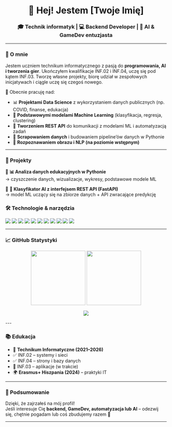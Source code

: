 <h1 align="center">👋 Hej! Jestem [Twoje Imię]</h1>
<h3 align="center">🎓 Technik informatyk | 💻 Backend Developer | 🤖 AI & GameDev entuzjasta</h3>

---

### 🧠 O mnie

Jestem uczniem technikum informatycznego z pasją do **programowania, AI i tworzenia gier**. Ukończyłem kwalifikacje INF.02 i INF.04, uczę się pod kątem INF.03. Tworzę własne projekty, biorę udział w zespołowych inicjatywach i ciągle uczę się czegoś nowego.  

🔭 Obecnie pracuję nad:  
- 📊 **Projektami Data Science** z wykorzystaniem danych publicznych (np. COVID, finanse, edukacja)  
- 🧠 **Podstawowymi modelami Machine Learning** (klasyfikacja, regresja, clustering)  
- 🔌 **Tworzeniem REST API** do komunikacji z modelami ML i automatyzacją zadań  
- 📄 **Scrapowaniem danych** i budowaniem pipeline’ów danych w Pythonie  
- 🤖 **Rozpoznawaniem obrazu i NLP (na poziomie wstępnym)**  

---

### 📌 Projekty

🔹 **📊 Analiza danych edukacyjnych w Pythonie**  
→ czyszczenie danych, wizualizacje, wykresy, podstawowe modele ML  

🔹 **🧠 Klasyfikator AI z interfejsem REST API (FastAPI)**  
→ model ML uczący się na zbiorze danych + API zwracające predykcję  

### 🛠️ Technologie & narzędzia

<p align="left">
  <img src="https://img.shields.io/badge/Python-3776AB?style=for-the-badge&logo=python&logoColor=white"/>
  <img src="https://img.shields.io/badge/Go-00ADD8?style=for-the-badge&logo=go&logoColor=white"/>
  <img src="https://img.shields.io/badge/Java-ED8B00?style=for-the-badge&logo=java&logoColor=white"/>
  <img src="https://img.shields.io/badge/GDScript-478CBF?style=for-the-badge&logo=godot-engine&logoColor=white"/>
  <img src="https://img.shields.io/badge/React-61DAFB?style=for-the-badge&logo=react&logoColor=black"/>
  <img src="https://img.shields.io/badge/TypeScript-3178C6?style=for-the-badge&logo=typescript&logoColor=white"/>
  <img src="https://img.shields.io/badge/Django-092E20?style=for-the-badge&logo=django&logoColor=white"/>
  <img src="https://img.shields.io/badge/FastAPI-009688?style=for-the-badge&logo=fastapi&logoColor=white"/>
  <img src="https://img.shields.io/badge/MySQL-4479A1?style=for-the-badge&logo=mysql&logoColor=white"/>
  <img src="https://img.shields.io/badge/Git-F05032?style=for-the-badge&logo=git&logoColor=white"/>
  <img src="https://img.shields.io/badge/Docker-2496ED?style=for-the-badge&logo=docker&logoColor=white"/>
</p>

---

### 📈 GitHub Statystyki

<p align="center">
  <img src="https://github-readme-stats.vercel.app/api?username=WrAp9012&show_icons=true&theme=tokyonight" height="170"/>
  <img src="https://github-readme-stats.vercel.app/api/top-langs/?username=WrAp9012&layout=compact&theme=tokyonight" height="170"/>
</p>

<p align="center">
  <img src="https://github-readme-streak-stats.herokuapp.com?user=WrAp9012&theme=tokyonight&date_format=M%20j%5B%2C%20Y%5D"/>
</p>
---

### 📚 Edukacja

- 🏫 **Technikum Informatyczne (2021–2026)**  
- ✅ INF.02 – systemy i sieci  
- ✅ INF.04 – strony i bazy danych  
- 🔄 INF.03 – aplikacje (w trakcie)  
- 🌍 **Erasmus+ Hiszpania (2024)** – praktyki IT

---


### 💬 Podsumowanie

Dzięki, że zajrzałeś na mój profil!  
Jeśli interesuje Cię **backend, GameDev, automatyzacja lub AI** – odezwij się, chętnie pogadam lub coś zbudujemy razem 🚀

---

